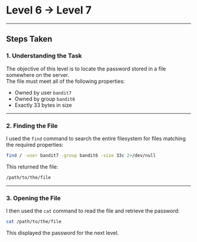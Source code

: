 # Level 6 → Level 7

---

## Steps Taken

### 1. Understanding the Task
The objective of this level is to locate the password stored in a file somewhere on the server.  
The file must meet all of the following properties:  
- Owned by user `bandit7`  
- Owned by group `bandit6`  
- Exactly 33 bytes in size  

---

### 2. Finding the File
I used the `find` command to search the entire filesystem for files matching the required properties:

```bash
find / -user bandit7 -group bandit6 -size 33c 2>/dev/null
```

This returned the file:

```bash
/path/to/the/file
```

---

### 3. Opening the File
I then used the `cat` command to read the file and retrieve the password:

```bash
cat /path/to/the/file
```

This displayed the password for the next level.
